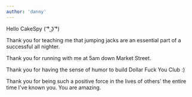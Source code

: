```yaml
---
author: 'danny'
---
```


Hello CakeSpy ( ͡° ͜ʖ ͡°)

Thank you for teaching me that jumping jacks are an essential part of a successful all nighter.

Thank you for running with me at 5am down Market Street.

Thank you for having the sense of humor to build Dollar Fuck You Club :)

Thank you for being such a positive force in the lives of others' the entire time I've known you. You are amazing.
